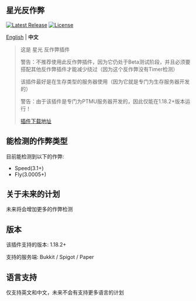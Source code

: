 星光反作弊
--------
[![Latest Release](https://img.shields.io/github/v/release/3cxc/StarLight)](https://github.com/3cxc/StarLight)
[![License](https://img.shields.io/github/license/3cxc/StarLight.svg)](https://github.com/3cxc/StarLight/blob/master/LICENSE)

[English](https://github.com/3cxc/StarLight/blob/master/README.md) | **中文**

> 这是 星光 反作弊插件
> 
> 警告：不推荐使用此反作弊插件，因为它仍处于Beta测试阶段，并且必须要搭配其他反作弊插件才能减少绕过（因为这个反作弊没有Timer检测）
> 
> 该插件最好是在生存类型的服务器使用（因为它就是专门为生存服务器开发的）
> 
> 警告：由于该插件是专门为PTMU服务器开发的，因此仅能在1.18.2+版本运行！
> 
> [插件下载地址](https://github.com/3cxc/SarLight/blob/master/Download_cn.md)

## 能检测的作弊类型

目前能检测到以下的作弊:

- Speed(3.1+)
- Fly(3.0005+)

## 关于未来的计划

未来将会增加更多的作弊检测

## 版本

该插件支持的版本: 1.18.2+

支持的服务端: Bukkit / Spigot / Paper 

## 语言支持

仅支持英文和中文，未来不会有支持更多语言的计划
